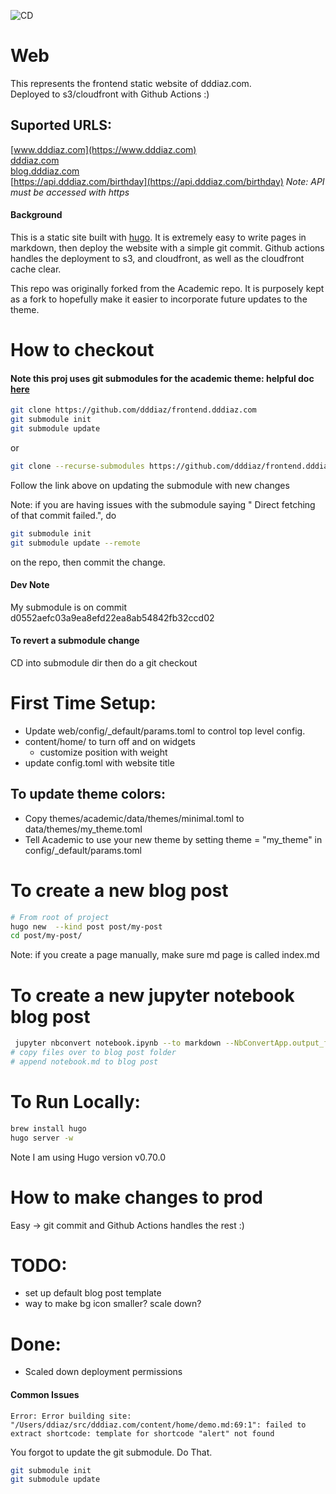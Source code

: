![CD](https://github.com/dddiaz/frontend.dddiaz.com/workflows/CD/badge.svg)

# Web
This represents the frontend static website of dddiaz.com.  
Deployed to s3/cloudfront with Github Actions :)

## Suported URLS:
[www.dddiaz.com](https://www.dddiaz.com)  
[dddiaz.com](https://dddiaz.com)  
[blog.dddiaz.com](https://blog.dddiaz.com)  
[https://api.dddiaz.com/birthday](https://api.dddiaz.com/birthday) *Note: API must be accessed with https*  

#### Background

This is a static site built with [hugo](https://gohugo.io/). It is extremely easy to write pages in markdown, 
then deploy the website with a simple git commit. Github actions handles the deployment to s3, and cloudfront, as 
well as the cloudfront cache clear. 

This repo was originally forked from the Academic repo. It is purposely kept as a fork to hopefully make it easier to 
incorporate future updates to the theme.

# How to checkout
#### Note this proj uses git submodules for the academic theme: helpful doc [here](https://git-scm.com/book/en/v2/Git-Tools-Submodules)
```bash
git clone https://github.com/dddiaz/frontend.dddiaz.com
git submodule init
git submodule update
```
or 
```bash
git clone --recurse-submodules https://github.com/dddiaz/frontend.dddiaz.com

```
Follow the link above on updating the submodule with new changes

Note: if you are having issues with the submodule saying " Direct fetching of that commit failed.", do 
```bash
git submodule init
git submodule update --remote
```
on the repo, then commit the change.

#### Dev Note
My submodule is on commit d0552aefc03a9ea8efd22ea8ab54842fb32ccd02

#### To revert a submodule change
CD into submodule dir
then do a git checkout

# First Time Setup:
- Update web/config/_default/params.toml to control top level config.
- content/home/ to turn off and on widgets
    - customize position with weight
- update config.toml with website title

## To update theme colors:
- Copy themes/academic/data/themes/minimal.toml to data/themes/my_theme.toml
- Tell Academic to use your new theme by setting theme = "my_theme" in config/_default/params.toml

# To create a new blog post
```bash
# From root of project
hugo new  --kind post post/my-post
cd post/my-post/
```
Note: if you create a page manually, make sure md page is called index.md

# To create a new jupyter notebook blog post
```bash
 jupyter nbconvert notebook.ipynb --to markdown --NbConvertApp.output_files_dir=.  
# copy files over to blog post folder
# append notebook.md to blog post
```

# To Run Locally:
```bash
brew install hugo
hugo server -w
```
Note I am using Hugo version v0.70.0

# How to make changes to prod
Easy -> git commit and Github Actions handles the rest :)
    
# TODO:
- set up default blog post template
- way to make bg icon smaller? scale down?

# Done:
- Scaled down deployment permissions


#### Common Issues
```text
Error: Error building site: "/Users/ddiaz/src/dddiaz.com/content/home/demo.md:69:1": failed to extract shortcode: template for shortcode "alert" not found
```
You forgot to update the git submodule. Do That.
```bash
git submodule init
git submodule update
```

